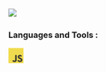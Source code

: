 ###
<img src="https://i.ibb.co/fvLcPfG/gif.gif" /></code>
### Languages and Tools  :
<code><img height="30" src="https://raw.githubusercontent.com/github/explore/80688e429a7d4ef2fca1e82350fe8e3517d3494d/topics/javascript/javascript.png"></code>
